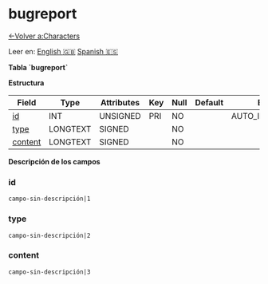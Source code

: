 ﻿# bugreport

[<-Volver a:Characters](database-characters)

Leer en: [English :gb:](../bugreport) [Spanish :es:](bugreport)

**Tabla \`bugreport\`**

**Estructura**

| Field          | Type     | Attributes | Key | Null | Default | Extra          | Comment    |
| -------------- | -------- | ---------- | --- | ---- | ------- | -------------- | ---------- |
| [id][1]        | INT      | UNSIGNED   | PRI | NO   |         | AUTO_INCREMENT | Identifier |
| [type][2]      | LONGTEXT | SIGNED     |     | NO   |         |                |            |
| [content][3]   | LONGTEXT | SIGNED     |     | NO   |         |                |            | 

[1]: #id
[2]: #type
[3]: #content

**Descripción de los campos**

### id

`campo-sin-descripción|1`

### type

`campo-sin-descripción|2`

### content

`campo-sin-descripción|3`
